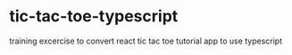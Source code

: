 # tic-tac-toe-typescript
training excercise to convert react tic tac toe tutorial app to use typescript

